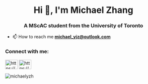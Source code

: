 <h1 align="center">Hi 👋, I'm Michael Zhang</h1>
<h3 align="center">A MScAC student from the University of Toronto</h3>

- 📫 How to reach me **michael_yjz@outlook.com**

<h3 align="left">Connect with me:</h3>
<p align="left">
<a href="https://www.linkedin.com/in/yunji-zhang/" target="blank"><img align="center" src="https://raw.githubusercontent.com/rahuldkjain/github-profile-readme-generator/master/src/images/icons/Social/linked-in-alt.svg" alt="https://www.linkedin.com/in/yunji-zhang/" height="30" width="40" /></a>
<a href="https://www.instagram.com/dv4aby/" target="blank"><img align="center" src="https://raw.githubusercontent.com/rahuldkjain/github-profile-readme-generator/master/src/images/icons/Social/instagram.svg" alt="https://www.instagram.com/dv4aby/" height="30" width="40" /></a>
</p>


<p><img align="center" src="https://github-readme-stats.vercel.app/api/top-langs?username=michaelyzh&show_icons=true&locale=en&layout=compact" alt="michaelyzh" /></p>

